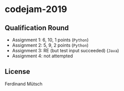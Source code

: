# codejam-2019

## Qualification Round
* Assignment 1: 6, 10, 1 points (`Python`)
* Assignment 2: 5, 9, 2 points (`Python`)
* Assignment 3: RE (but test input succeeded) (`Java`)
* Assignment 4: not attempted

## License
Ferdinand Mütsch
